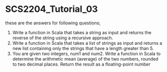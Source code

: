 # SCS2204_Tutorial_03
these are the answers for following questions;
1. Write a function in Scala that takes a string as input and returns the reverse of the string 
using a recursive approach.
2. Write a function in Scala that takes a list of strings as input and returns a new list 
containing only the strings that have a length greater than 5.
3. You are given two integers, num1 and num2. Write a function in Scala to determine the 
arithmetic mean (average) of the two numbers, rounded to two decimal places. Return 
the result as a floating-point number
